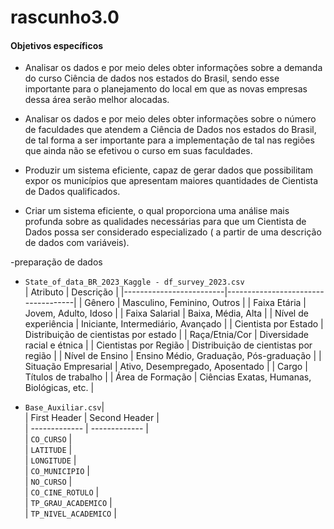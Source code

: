 # rascunho3.0
####    Objetivos específicos

- Analisar os dados e por meio deles obter informações sobre a demanda do curso Ciência de dados nos estados do Brasil, sendo esse importante para o planejamento do local em que as novas empresas dessa área serão melhor alocadas.

- Analisar os dados e por meio deles obter informações sobre o número de faculdades que atendem a Ciência de Dados nos estados do Brasil, de tal forma a ser importante para a implementação de tal nas regiões que ainda não se efetivou o curso em suas faculdades.

- Produzir um sistema eficiente, capaz de gerar dados que possibilitam expor os municípios que apresentam maiores quantidades de Cientista de Dados qualificados.

- Criar um sistema eficiente, o qual proporciona uma análise mais profunda sobre as qualidades necessárias para que um Cientista de Dados possa ser considerado especializado ( a partir de uma descrição de dados com variáveis).
  
-preparação de dados   
- `State_of_data_BR_2023_Kaggle - df_survey_2023.csv`    
| Atributo                | Descrição                          |
|-------------------------|------------------------------------|
| Gênero                  | Masculino, Feminino, Outros        |
| Faixa Etária            | Jovem, Adulto, Idoso               |
| Faixa Salarial          | Baixa, Média, Alta                 |
| Nível de experiência     | Iniciante, Intermediário, Avançado |
| Cientista por Estado     | Distribuição de cientistas por estado |
| Raça/Etnia/Cor          | Diversidade racial e étnica        |
| Cientistas por Região    | Distribuição de cientistas por região |
| Nível de Ensino          | Ensino Médio, Graduação, Pós-graduação |
| Situação Empresarial     | Ativo, Desempregado, Aposentado    |
| Cargo                    | Títulos de trabalho                 |
| Área de Formação         | Ciências Exatas, Humanas, Biológicas, etc. |









- `Base_Auxiliar.csv`|        
| First Header  | Second Header |     
| ------------- | ------------- |     
| `CO_CURSO` |      
| `LATITUDE` |    
| `LONGITUDE` |   
| `CO_MUNICIPIO` |    
| `NO_CURSO` |   
| `CO_CINE_ROTULO` |    
| `TP_GRAU_ACADEMICO` |    
| `TP_NIVEL_ACADEMICO` |    














